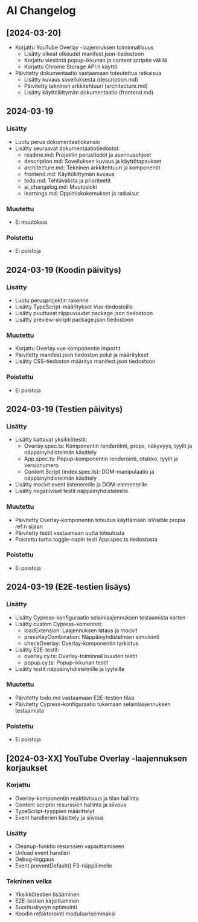 # AI Changelog

## [2024-03-20]
- Korjattu YouTube Overlay -laajennuksen toiminnallisuus
  - Lisätty oikeat oikeudet manifest.json-tiedostoon
  - Korjattu viestintä popup-ikkunan ja content scriptin välillä
  - Korjattu Chrome Storage API:n käyttö
- Päivitetty dokumentaatio vastaamaan toteutettua ratkaisua
  - Lisätty kuvaus sovelluksesta (description.md)
  - Päivitetty tekninen arkkitehtuuri (architecture.md)
  - Lisätty käyttöliittymän dokumentaatio (frontend.md)

## 2024-03-19
### Lisätty
- Luotu perus dokumentaatiokansio
- Lisätty seuraavat dokumentaatiotiedostot:
  - readme.md: Projektin perustiedot ja asennusohjeet
  - description.md: Sovelluksen kuvaus ja käyttötapaukset
  - architecture.md: Tekninen arkkitehtuuri ja komponentit
  - frontend.md: Käyttöliittymän kuvaus
  - todo.md: Tehtävälista ja prioriteetit
  - ai_changelog.md: Muutosloki
  - learnings.md: Oppimiskokemukset ja ratkaisut

### Muutettu
- Ei muutoksia

### Poistettu
- Ei poistoja

## 2024-03-19 (Koodin päivitys)
### Lisätty
- Luotu perusprojektin rakenne
- Lisätty TypeScript-määritykset Vue-tiedostoille
- Lisätty puuttuvat riippuvuudet package.json tiedostoon
- Lisätty preview-skripti package.json tiedostoon

### Muutettu
- Korjattu Overlay.vue komponentin importit
- Päivitetty manifest.json tiedoston polut ja määritykset
- Lisätty CSS-tiedoston määritys manifest.json tiedostoon

### Poistettu
- Ei poistoja

## 2024-03-19 (Testien päivitys)
### Lisätty
- Lisätty kattavat yksikkötestit:
  - Overlay.spec.ts: Komponentin renderöinti, props, näkyvyys, tyylit ja näppäinyhdistelmän käsittely
  - App.spec.ts: Popup-komponentin renderöinti, otsikko, tyylit ja versionumero
  - Content Script (index.spec.ts): DOM-manipulaatio ja näppäinyhdistelmän käsittely
- Lisätty mockit event listenereille ja DOM-elementeille
- Lisätty negatiiviset testit näppäinyhdistelmille

### Muutettu
- Päivitetty Overlay-komponentin toteutus käyttämään isVisible propia ref:n sijaan
- Päivitetty testit vastaamaan uutta toteutusta
- Poistettu turha toggle-napin testi App.spec.ts tiedostosta

### Poistettu
- Ei poistoja

## 2024-03-19 (E2E-testien lisäys)
### Lisätty
- Lisätty Cypress-konfiguraatio selainlaajennuksen testaamista varten
- Lisätty custom Cypress-komennot:
  - loadExtension: Laajennuksen lataus ja mockit
  - pressKeyCombination: Näppäinyhdistelmien simulointi
  - checkOverlay: Overlay-komponentin tarkistus
- Lisätty E2E-testit:
  - overlay.cy.ts: Overlay-toiminnallisuuden testit
  - popup.cy.ts: Popup-ikkunan testit
- Lisätty testit näppäinyhdistelmille ja tyyleille

### Muutettu
- Päivitetty todo.md vastaamaan E2E-testien tilaa
- Päivitetty Cypress-konfiguraatio tukemaan selainlaajennuksen testaamista

### Poistettu
- Ei poistoja

## [2024-03-XX] YouTube Overlay -laajennuksen korjaukset

### Korjattu
- Overlay-komponentin reaktiivisuus ja tilan hallinta
- Content scriptin resurssien hallinta ja siivous
- TypeScript-tyyppien määrittelyt
- Event handlerien käsittely ja siivous

### Lisätty
- Cleanup-funktio resurssien vapauttamiseen
- Unload event handleri
- Debug-loggaus
- Event.preventDefault() F3-näppäimelle

### Tekninen velka
- Yksikkötestien lisääminen
- E2E-testien kirjoittaminen
- Suorituskyvyn optimointi
- Koodin refaktorointi modulaarisemmaksi 